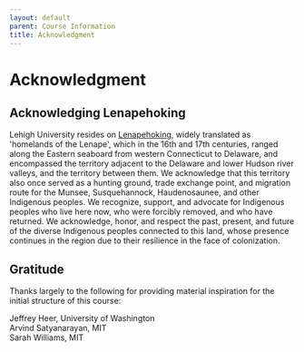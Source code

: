```yaml
---
layout: default
parent: Course Information
title: Acknowledgment
---
```


# Acknowledgment

## Acknowledging Lenapehoking

Lehigh University resides on [Lenapehoking](https://en.wikipedia.org/wiki/Lenapehoking), widely translated as 'homelands of the Lenape', which in the 16th and 17th centuries, ranged along the Eastern seaboard from western Connecticut to Delaware, and encompassed the territory adjacent to the Delaware and lower Hudson river valleys, and the territory between them. We acknowledge that this territory also once served as a hunting ground, trade exchange point, and migration route for the Munsee, Susquehannock, Haudenosaunee, and other Indigenous peoples. We recognize, support, and advocate for Indigenous peoples who live here now, who were forcibly removed, and who have returned. We acknowledge, honor, and respect the past, present, and future of the diverse Indigenous peoples connected to this land, whose presence continues in the region due to their resilience in the face of colonization.

## Gratitude

Thanks largely to the following for providing material inspiration for the initial structure of this course:

Jeffrey Heer, University of Washington  
Arvind Satyanarayan, MIT  
Sarah Williams, MIT